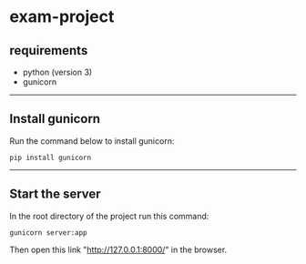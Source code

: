 # exam-project
## requirements
* python (version 3)
* gunicorn

---------
## Install gunicorn
Run the command below to install gunicorn:
```
pip install gunicorn
```

-------
## Start the server
In the root directory of the project run this command:
```
gunicorn server:app
```
Then open this link "http://127.0.0.1:8000/" in the browser.
